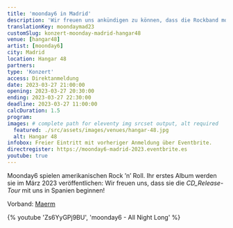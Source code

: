 ```yaml
---
title: 'moonday6 in Madrid'
description: 'Wir freuen uns ankündigen zu können, dass die Rockband moonday6 die CD_Release Tour in Spanien starten wird.'
translationKey: moondaymad23
customSlug: konzert-moonday-madrid-hangar48
venue: [hangar48]
artist: [moonday6]
city: Madrid
location: Hangar 48
partners:
type: 'Konzert'
access: Direktanmeldung
date: 2023-03-27 21:00:00
opening: 2023-03-27 20:30:00
ending: 2023-03-27 22:30:00
deadline: 2023-03-27 11:00:00
calcDuration: 1.5
program:
images: # complete path for eleventy img srcset output, alt required
  featured: ./src/assets/images/venues/hangar-48.jpg
  alt: Hangar 48
infobox: Freier Eintritt mit vorheriger Anmeldung über Eventbrite.
directregister: https://moonday6-madrid-2023.eventbrite.es
youtube: true
---
```


Moonday6 spielen amerikanischen Rock ’n’ Roll. Ihr erstes Album werden sie im März 2023 veröffentlichen: Wir freuen uns, dass sie die _CD_Release-Tour_ mit uns in Spanien beginnen!

Vorband: [Maerm](/de/kuenstler/maerm/)

{% youtube 'Zs6YyGPj9BU', 'moonday6 - All Night Long' %}
